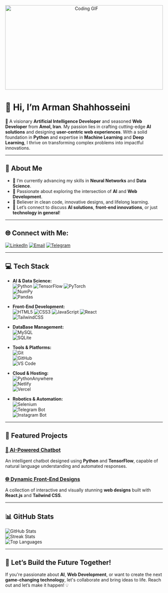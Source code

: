 <div align="center">
  <img src="https://media.giphy.com/media/RbDKaczqWovIugyJmW/giphy.gif" alt="Coding GIF" width=100% height="269" />
</div>


# 👋 Hi, I’m **Arman Shahhosseini** 

🚀 A visionary **Artificial Intelligence Developer** and seasoned **Web Developer** from **Amol, Iran**. My passion lies in crafting cutting-edge **AI solutions** and designing **user-centric web experiences**. With a solid foundation in **Python** and expertise in **Machine Learning** and **Deep Learning**, I thrive on transforming complex problems into impactful innovations.

---

## 🌟 About Me

- 🔭 I’m currently advancing my skills in **Neural Networks** and **Data Science**.  
- 🌱 Passionate about exploring the intersection of **AI** and **Web Development**.  
- 🎯 Believer in clean code, innovative designs, and lifelong learning.  
- 💬 Let’s connect to discuss **AI solutions**, **front-end innovations**, or just **technology in general**!  

---

## 🌐 Connect with Me:

[![LinkedIn](https://img.shields.io/badge/LinkedIn-%230077B5.svg?style=for-the-badge&logo=linkedin&logoColor=white)](https://www.linkedin.com/in/arman-shahhoseini-4447152a0) 
[![Email](https://img.shields.io/badge/Email-%23D14836.svg?style=for-the-badge&logo=gmail&logoColor=white)](mailto:shahhoseiniarman@gmail.com) 
[![Telegram](https://img.shields.io/badge/Telegram-%230077B5.svg?style=for-the-badge&logo=telegram&logoColor=white)](https://t.me/armnre)

---

## 💻 Tech Stack

- **AI & Data Science:**  
  ![Python](https://img.shields.io/badge/python-%233B73E1.svg?style=for-the-badge&logo=python&logoColor=white) 
  ![TensorFlow](https://img.shields.io/badge/tensorflow-%23FF6F00.svg?style=for-the-badge&logo=tensorflow&logoColor=white) 
  ![PyTorch](https://img.shields.io/badge/pytorch-%23EE4C2C.svg?style=for-the-badge&logo=pytorch&logoColor=white)  
  ![NumPy](https://img.shields.io/badge/numpy-%23013243.svg?style=for-the-badge&logo=numpy&logoColor=white)  
  ![Pandas](https://img.shields.io/badge/pandas-%23150458.svg?style=for-the-badge&logo=pandas&logoColor=white)  

- **Front-End Development:**  
  ![HTML5](https://img.shields.io/badge/html5-%23E34F26.svg?style=for-the-badge&logo=html5&logoColor=white) 
  ![CSS3](https://img.shields.io/badge/css3-%231572B6.svg?style=for-the-badge&logo=css3&logoColor=white) 
  ![JavaScript](https://img.shields.io/badge/javascript-%23F7DF1E.svg?style=for-the-badge&logo=javascript&logoColor=black) 
  ![React](https://img.shields.io/badge/react-%2320232a.svg?style=for-the-badge&logo=react&logoColor=%2361DAFB)  
  ![TailwindCSS](https://img.shields.io/badge/tailwindcss-%2338B2D8.svg?style=for-the-badge&logo=tailwind-css&logoColor=white)

- **DataBase Management:**  
  ![MySQL](https://img.shields.io/badge/mysql-%234479A1.svg?style=for-the-badge&logo=mysql&logoColor=white)  
  ![SQLite](https://img.shields.io/badge/sqlite-%23074046.svg?style=for-the-badge&logo=sqlite&logoColor=white)  

- **Tools & Platforms:**  
  ![Git](https://img.shields.io/badge/git-%23F05032.svg?style=for-the-badge&logo=git&logoColor=white)  
  ![GitHub](https://img.shields.io/badge/github-%23181717.svg?style=for-the-badge&logo=github&logoColor=white)  
  ![VS Code](https://img.shields.io/badge/VS%20Code-%23007ACC.svg?style=for-the-badge&logo=visual-studio-code&logoColor=white)  

- **Cloud & Hosting:**  
  ![PythonAnywhere](https://img.shields.io/badge/pythonanywhere-%233B73E1.svg?style=for-the-badge&logo=python&logoColor=white)  
  ![Netlify](https://img.shields.io/badge/netlify-%2300C7B7.svg?style=for-the-badge&logo=netlify&logoColor=white)  
  ![Vercel](https://img.shields.io/badge/vercel-%23000000.svg?style=for-the-badge&logo=vercel&logoColor=white)  

- **Robotics & Automation:**  
  ![Selenium](https://img.shields.io/badge/selenium-%2343B02A.svg?style=for-the-badge&logo=selenium&logoColor=white)  
  ![Telegram Bot](https://img.shields.io/badge/Telegram%20Bot-%230077B5.svg?style=for-the-badge&logo=telegram&logoColor=white)  
  ![Instagram Bot](https://img.shields.io/badge/Instagram%20Bot-%23E4405F.svg?style=for-the-badge&logo=instagram&logoColor=white)


---

## 📂 Featured Projects

### [🚀 AI-Powered Chatbot](https://github.com/arman-shahhoseini/AI-Chatbot)  
An intelligent chatbot designed using **Python** and **TensorFlow**, capable of natural language understanding and automated responses.

### [🌐 Dynamic Front-End Designs](https://github.com/arman-shahhoseini/Front-End-Project.git)  
A collection of interactive and visually stunning **web designs** built with **React.js** and **Tailwind CSS**.

---

## 📊 GitHub Stats

![GitHub Stats](https://github-readme-stats.vercel.app/api?username=arman-shahhoseini&show_icons=true&theme=radical&hide_border=false)  
![Streak Stats](https://github-readme-streak-stats.herokuapp.com/?user=arman-shahhoseini&theme=radical&hide_border=false)  
![Top Languages](https://github-readme-stats.vercel.app/api/top-langs/?username=arman-shahhoseini&theme=radical&hide_border=false&layout=compact)

---

## 🎯 Let’s Build the Future Together!

If you're passionate about **AI**, **Web Development**, or want to create the next **game-changing technology**, let's collaborate and bring ideas to life. Reach out and let’s make it happen! 💡
